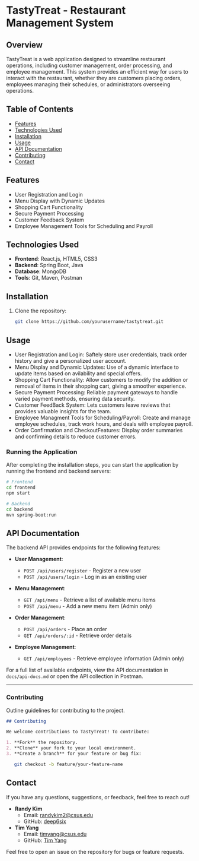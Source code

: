 # TastyTreat - Restaurant Management System

## Overview
TastyTreat is a web application designed to streamline restaurant operations, including customer management, order processing, and employee management. This system provides an efficient way for users to interact with the restaurant, whether they are customers placing orders, employees managing their schedules, or administrators overseeing operations.

## Table of Contents
- [Features](#features)
- [Technologies Used](#technologies-used)
- [Installation](#installation)
- [Usage](#usage)
- [API Documentation](#api-documentation)
- [Contributing](#contributing)
- [Contact](#contact)

## Features
- User Registration and Login
- Menu Display with Dynamic Updates
- Shopping Cart Functionality
- Secure Payment Processing
- Customer Feedback System
- Employee Management Tools for Scheduling and Payroll

## Technologies Used
- **Frontend**: React.js, HTML5, CSS3
- **Backend**: Spring Boot, Java
- **Database**: MongoDB
- **Tools**: Git, Maven, Postman

## Installation
1. Clone the repository:
   ```bash
   git clone https://github.com/yourusername/tastytreat.git
   ```

## Usage
- User Registration and Login: Saftely store user credentials, track order history and give a personalized user account.
- Menu Display and Dynamic Updates: Use of a dynamic interface to update items based on avilability and special offers.
- Shopping Cart Functionality: Allow customers to modify the addition or removal of items in their shopping cart, giving a smoother experience.
- Secure Payment Processing: Reliable payment gateways to handle varied payment methods, ensuring data security.
- Customer FeedBack System: Lets customers leave reviews that provides valuable insights for the team.
- Employee Managment Tools for Scheduling/Payroll: Create and manage employee schedules, track work hours, and deals with employee payroll.
- Order Confirmation and CheckoutFeatures: Display order summaries and confirming details to reduce customer errors.

### Running the Application
After completing the installation steps, you can start the application by running the frontend and backend servers:

```bash
# Frontend
cd frontend
npm start

# Backend
cd backend
mvn spring-boot:run
```

## API Documentation

The backend API provides endpoints for the following features:

- **User Management**:
  - `POST /api/users/register` - Register a new user
  - `POST /api/users/login` - Log in as an existing user

- **Menu Management**:
  - `GET /api/menu` - Retrieve a list of available menu items
  - `POST /api/menu` - Add a new menu item (Admin only)

- **Order Management**:
  - `POST /api/orders` - Place an order
  - `GET /api/orders/:id` - Retrieve order details

- **Employee Management**:
  - `GET /api/employees` - Retrieve employee information (Admin only)

For a full list of available endpoints, view the API documentation in `docs/api-docs.md` or open the API collection in Postman.

---

### Contributing
Outline guidelines for contributing to the project.

```markdown
## Contributing

We welcome contributions to TastyTreat! To contribute:

1. **Fork** the repository.
2. **Clone** your fork to your local environment.
3. **Create a branch** for your feature or bug fix:
```
```bash
   git checkout -b feature/your-feature-name
```

## Contact

If you have any questions, suggestions, or feedback, feel free to reach out!

- **Randy Kim**  
  - Email: [randykim2@csus.edu](mailto:randykim2@csus.edu)  
  - GitHub: [deep6six](https://github.com/deep6six)
- **Tim Yang**
  - Email: [timyang@csus.edu](mailto:timyang@csus.edu)
  - GitHub: [Tim Yang](https://github.com/timyang-bait)

Feel free to open an issue on the repository for bugs or feature requests.
